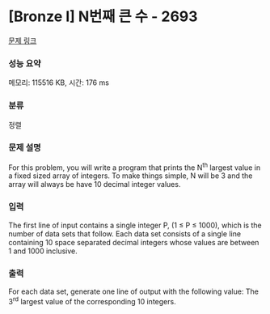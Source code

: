 # [Bronze I] N번째 큰 수 - 2693 

[문제 링크](https://www.acmicpc.net/problem/2693) 

### 성능 요약

메모리: 115516 KB, 시간: 176 ms

### 분류

정렬

### 문제 설명

<p>For this problem, you will write a program that prints the N<sup>th</sup> largest value in a fixed sized array of integers. To make things simple, N will be 3 and the array will always be have 10 decimal integer values.</p>

### 입력 

 <p>The first line of input contains a single integer P, (1 ≤ P ≤ 1000), which is the number of data sets that follow. Each data set consists of a single line containing 10 space separated decimal integers whose values are between 1 and 1000 inclusive.</p>

### 출력 

 <p>For each data set, generate one line of output with the following value: The 3<sup>rd</sup> largest value of the corresponding 10 integers. </p>

